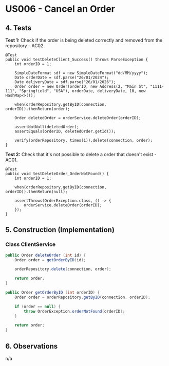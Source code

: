 # US006 - Cancel an Order

## 4. Tests

**Test 1:** Check if the order is being deleted correctly and removed from the repository - AC02.

    @Test
    public void testDeleteClient_Success() throws ParseException {
        int orderID = 1;

        SimpleDateFormat sdf = new SimpleDateFormat("dd/MM/yyyy");
        Date orderDate = sdf.parse("26/01/2024");
        Date deliveryDate = sdf.parse("26/01/2026");
        Order order = new Order(orderID, new Address(2, "Main St", "1111-111", "Springfield", "USA"), orderDate, deliveryDate, 10, new HashMap<>());

        when(orderRepository.getByID(connection, orderID)).thenReturn(order);

        Order deletedOrder = orderService.deleteOrder(orderID);

        assertNotNull(deletedOrder);
        assertEquals(orderID, deletedOrder.getId());

        verify(orderRepository, times(1)).delete(connection, order);
    }

**Test 2:** Check that it's not possible to delete a order that doesn't exist - AC01.

    @Test
    public void testDeleteOrder_OrderNotFound() {
        int orderID = 1;

        when(orderRepository.getByID(connection, orderID)).thenReturn(null);

        assertThrows(OrderException.class, () -> {
            orderService.deleteOrder(orderID);
        });
    }

## 5. Construction (Implementation)

### Class ClientService

```java
public Order deleteOrder (int id) {
    Order order = getOrderByID(id);

    orderRepository.delete(connection, order);

    return order;
}
```
```java
public Order getOrderByID (int orderID) {
    Order order = orderRepository.getByID(connection, orderID);

    if (order == null) {
        throw OrderException.orderNotFound(orderID);
    }

    return order;
}
```

## 6. Observations

n/a